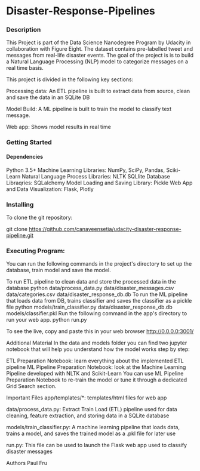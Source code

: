 # Disaster-Response-Pipelines

### Description
This Project is part of the Data Science Nanodegree Program by Udacity in collaboration with Figure Eight. The dataset contains pre-labelled tweet and messages from real-life disaster events. The goal of the project is is to build a Natural Language Processing (NLP) model to categorize messages on a real time basis.

This project is divided in the following key sections:

Processing data: An ETL pipeline is built to extract data from source, clean and save the data in an SQLite DB

Model Build: A ML pipeline is built to train the model to classify text message.

Web app: Shows model results in real time

### Getting Started

#### Dependencies
Python 3.5+
Machine Learning Libraries: NumPy, SciPy, Pandas, Sciki-Learn
Natural Language Process Libraries: NLTK
SQLlite Database Libraqries: SQLalchemy
Model Loading and Saving Library: Pickle
Web App and Data Visualization: Flask, Plotly

### Installing
To clone the git repository:

git clone https://github.com/canaveensetia/udacity-disaster-response-pipeline.git

### Executing Program:
You can run the following commands in the project's directory to set up the database, train model and save the model.

To run ETL pipeline to clean data and store the processed data in the database python data/process_data.py data/disaster_messages.csv data/categories.csv data/disaster_response_db.db
To run the ML pipeline that loads data from DB, trains classifier and saves the classifier as a pickle file python models/train_classifier.py data/disaster_response_db.db models/classifier.pkl
Run the following command in the app's directory to run your web app. python run.py

To see the live, copy and paste this in your web browser http://0.0.0.0:3001/


Additional Material
In the data and models folder you can find two jupyter notebook that will help you understand how the model works step by step:

ETL Preparation Notebook: learn everything about the implemented ETL pipeline
ML Pipeline Preparation Notebook: look at the Machine Learning Pipeline developed with NLTK and Scikit-Learn
You can use ML Pipeline Preparation Notebook to re-train the model or tune it through a dedicated Grid Search section.


Important Files
app/templates/*: templates/html files for web app

data/process_data.py: Extract Train Load (ETL) pipeline used for data cleaning, feature extraction, and storing data in a SQLite database

models/train_classifier.py: A machine learning pipeline that loads data, trains a model, and saves the trained model as a .pkl file for later use

run.py: This file can be used to launch the Flask web app used to classify disaster messages


Authors
Paul Fru

